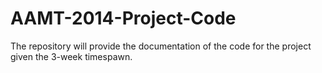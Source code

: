 # AAMT-2014-Project-Code
The repository will provide the documentation of the code for the project given the 3-week timespawn.
